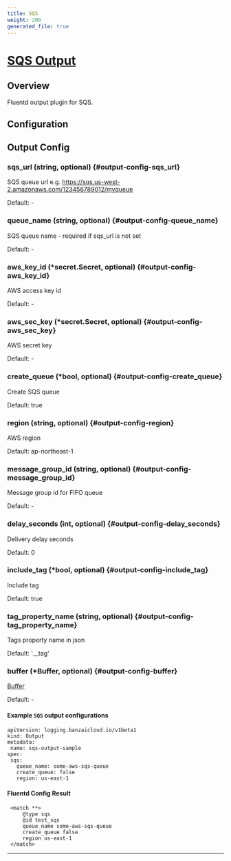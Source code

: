 ```yaml
---
title: SQS
weight: 200
generated_file: true
---
```


# [SQS Output](https://github.com/ixixi/fluent-plugin-sqs)
## Overview
 Fluentd output plugin for SQS.

## Configuration
## Output Config

### sqs_url (string, optional) {#output-config-sqs_url}

SQS queue url e.g. https://sqs.us-west-2.amazonaws.com/123456789012/myqueue 

Default: -

### queue_name (string, optional) {#output-config-queue_name}

SQS queue name - required if sqs_url is not set 

Default: -

### aws_key_id (*secret.Secret, optional) {#output-config-aws_key_id}

AWS access key id 

Default: -

### aws_sec_key (*secret.Secret, optional) {#output-config-aws_sec_key}

AWS secret key 

Default: -

### create_queue (*bool, optional) {#output-config-create_queue}

Create SQS queue  

Default:  true

### region (string, optional) {#output-config-region}

AWS region  

Default:  ap-northeast-1

### message_group_id (string, optional) {#output-config-message_group_id}

Message group id for FIFO queue 

Default: -

### delay_seconds (int, optional) {#output-config-delay_seconds}

Delivery delay seconds  

Default:  0

### include_tag (*bool, optional) {#output-config-include_tag}

Include tag  

Default:  true

### tag_property_name (string, optional) {#output-config-tag_property_name}

Tags property name in json  

Default:  '__tag'

### buffer (*Buffer, optional) {#output-config-buffer}

[Buffer](../buffer/) 

Default: -



 #### Example `SQS` output configurations
 ```
apiVersion: logging.banzaicloud.io/v1beta1
kind: Output
metadata:
  name: sqs-output-sample
spec:
  sqs:
    queue_name: some-aws-sqs-queue
    create_queue: false
    region: us-east-1
 ```

 #### Fluentd Config Result
 ```
  <match **>
      @type sqs
      @id test_sqs
      queue_name some-aws-sqs-queue
      create_queue false
      region us-east-1
  </match>
 ```

---

